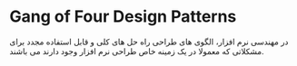# Gang of Four Design Patterns
در مهندسی نرم افزار، الگوی های طراحی راه حل های کلی و قابل استفاده مجدد برای مشکلاتی که معمولا در یک زمینه خاص طراحی نرم افزار وجود دارند می باشند.
